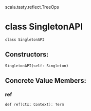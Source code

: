 scala.tasty.reflect.TreeOps
# class SingletonAPI

<pre><code class="language-scala" >class SingletonAPI</pre></code>
## Constructors:
<pre><code class="language-scala" >SingletonAPI(self: Singleton)</pre></code>

## Concrete Value Members:
### ref
<pre><code class="language-scala" >def ref(ctx: Context): Term</pre></code>

